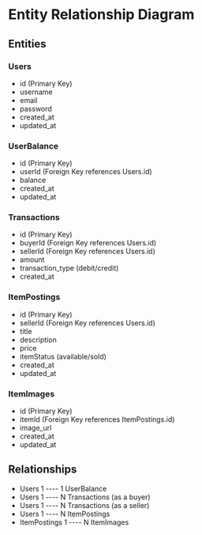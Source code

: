 # Entity Relationship Diagram

## Entities

### Users

- id (Primary Key)
- username
- email
- password
- created_at
- updated_at

### UserBalance

- id (Primary Key)
- userId (Foreign Key references Users.id)
- balance
- created_at
- updated_at

### Transactions

- id (Primary Key)
- buyerId (Foreign Key references Users.id)
- sellerId (Foreign Key references Users.id)
- amount
- transaction_type (debit/credit)
- created_at

### ItemPostings

- id (Primary Key)
- sellerId (Foreign Key references Users.id)
- title
- description
- price
- itemStatus (available/sold)
- created_at
- updated_at

### ItemImages

- id (Primary Key)
- itemId (Foreign Key references ItemPostings.id)
- image_url
- created_at
- updated_at

## Relationships

- Users 1 ---- 1 UserBalance
- Users 1 ---- N Transactions (as a buyer)
- Users 1 ---- N Transactions (as a seller)
- Users 1 ---- N ItemPostings
- ItemPostings 1 ---- N ItemImages
